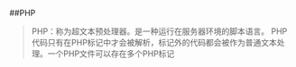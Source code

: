 ##PHP    
> PHP：称为超文本预处理器。是一种运行在服务器环境的脚本语言。
PHP代码只有在PHP标记中才会被解析，标记外的代码都会被作为普通文本处理。一个PHP文件可以存在多个PHP标记
